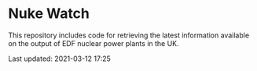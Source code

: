 # Nuke Watch

This repository includes code for retrieving the latest information available on the output of EDF nuclear power plants in the UK.

Last updated: 2021-03-12 17:25